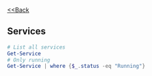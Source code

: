 [<<Back](index.md)
## Services

```powershell
# List all services
Get-Service
# Only running
Get-Service | where {$_.status -eq "Running"}
```
